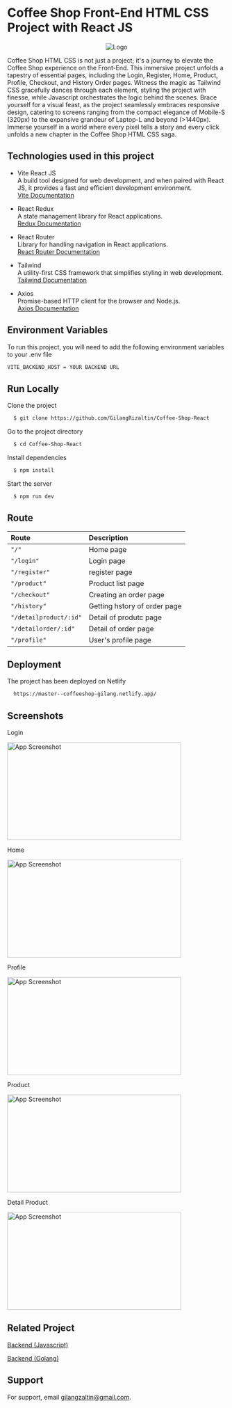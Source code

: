 # Coffee Shop Front-End HTML CSS Project with React JS

<div align="center">
  <img src="https://res.cloudinary.com/doncmmfaa/image/upload/v1705476586/samples/Frame_13_ksk8wi.png" alt="Logo" />
</div>

Coffee Shop HTML CSS is not just a project; it's a journey to elevate the Coffee Shop experience on the Front-End. This immersive project unfolds a tapestry of essential pages, including the Login, Register, Home, Product, Profile, Checkout, and History Order pages. Witness the magic as Tailwind CSS gracefully dances through each element, styling the project with finesse, while Javascript orchestrates the logic behind the scenes. Brace yourself for a visual feast, as the project seamlessly embraces responsive design, catering to screens ranging from the compact elegance of Mobile-S (320px) to the expansive grandeur of Laptop-L and beyond (>1440px). Immerse yourself in a world where every pixel tells a story and every click unfolds a new chapter in the Coffee Shop HTML CSS saga.

## Technologies used in this project

- Vite React JS \
  A build tool designed for web development, and when paired with React JS, it provides a fast and efficient development environment. \
  [Vite Documentation](https://vitejs.dev/guide/)

- React Redux \
  A state management library for React applications.\
  [Redux Documentation](https://react-redux.js.org/introduction/getting-started)

- React Router \
  Library for handling navigation in React applications. \
  [React Router Documentation](https://reactrouter.com/en/main/start/overview)

- Tailwind \
  A utility-first CSS framework that simplifies styling in web development. \
  [Tailwind Documentation](https://tailwindcss.com/docs/installation)

- Axios \
  Promise-based HTTP client for the browser and Node.js. \
  [Axios Documentation](https://axios-http.com/docs/intro)

## Environment Variables

To run this project, you will need to add the following environment variables to your .env file

```bash
VITE_BACKEND_HOST = YOUR BACKEND URL
```

## Run Locally

Clone the project

```bash
  $ git clone https://github.com/GilangRizaltin/Coffee-Shop-React
```

Go to the project directory

```bash
  $ cd Coffee-Shop-React
```

Install dependencies

```bash
  $ npm install
```

Start the server

```bash
  $ npm run dev
```

## Route

| Route                  | Description                  |
| :--------------------- | :--------------------------- |
| `"/"`                  | Home page                    |
| `"/login"`             | Login page                   |
| `"/register"`          | register page                |
| `"/product"`           | Product list page            |
| `"/checkout"`          | Creating an order page       |
| `"/history"`           | Getting hstory of order page |
| `"/detailproduct/:id"` | Detail of produtc page       |
| `"/detailorder/:id"`   | Detail of order page         |
| `"/profile"`           | User's profile page          |

## Deployment

The project has been deployed on Netlify

```bash
  https://master--coffeeshop-gilang.netlify.app/
```

## Screenshots

Login

<img src="https://res.cloudinary.com/doncmmfaa/image/upload/v1705515214/Coffee%20Shop/login-coffeeshop_nv1odl.png" alt="App Screenshot" width="400" height="225" />

Home

<img src="https://res.cloudinary.com/doncmmfaa/image/upload/v1705515213/Coffee%20Shop/home-coffeeshop_dbk8a0.png" alt="App Screenshot" width="400" height="225" />

Profile

<img src="https://res.cloudinary.com/doncmmfaa/image/upload/v1705515209/Coffee%20Shop/profile-coffeeshop_vibg7i.png" alt="App Screenshot" width="400" height="225" />

Product

<img src="https://res.cloudinary.com/doncmmfaa/image/upload/v1705515210/Coffee%20Shop/product-coffeeshop_hpiwsp.png" alt="App Screenshot" width="400" height="225" />

Detail Product

<img src="https://res.cloudinary.com/doncmmfaa/image/upload/v1705515210/Coffee%20Shop/product-detail-coffeeshop_yrn2sh.png" alt="App Screenshot" width="400" height="225" />

## Related Project

[Backend (Javascript)](https://github.com/GilangRizaltin/CoffeeShop)

[Backend (Golang)](https://github.com/GilangRizaltin/backend-golang)

## Support

For support, email gilangzaltin@gmail.com.
